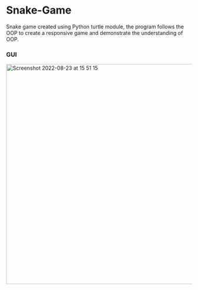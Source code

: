 # Snake-Game
Snake game created using Python turtle module, the program follows the OOP to create a responsive game and demonstrate the understanding of OOP.

### GUI 
<img width="596" alt="Screenshot 2022-08-23 at 15 51 15" src="https://user-images.githubusercontent.com/93266569/186162630-d2de0562-cdc6-4d96-a1b0-c06a1e69fcf5.png">
